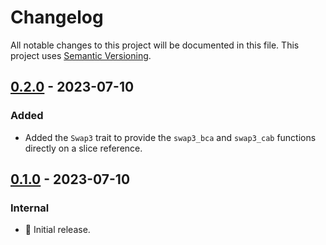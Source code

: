 # Changelog

All notable changes to this project will be documented in this file.
This project uses [Semantic Versioning](https://semver.org/spec/v2.0.0.html).

## [0.2.0] - 2023-07-10

### Added

- Added the `Swap3` trait to provide the `swap3_bca` and `swap3_cab` functions
  directly on a slice reference.

## [0.1.0] - 2023-07-10

### Internal

- 🎉 Initial release.

[0.2.0]: https://github.com/sunsided/swap3-rs/releases/tag/0.2.0
[0.1.0]: https://github.com/sunsided/swap3-rs/releases/tag/0.1.0
